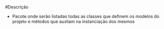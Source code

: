 #Descrição
- Pacote onde serão listadas todas as classes que definem os modelos do projeto e métodos que auxliam na instanciação dos mesmos